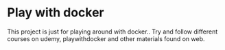 # Play with docker #

This project is just for playing around with docker.. 
Try and follow different courses on udemy, playwithdocker and other materials found on web.



